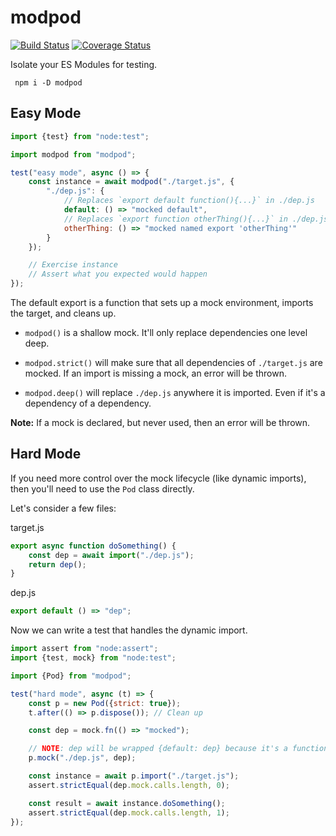 # modpod

[![Build Status](https://github.com/digitalbush/modpod/actions/workflows/test.yml/badge.svg?branch=main)](https://github.com/digitalBush/modpod/actions/workflows/test.yml?query=branch%3Amain)
[![Coverage Status](https://coveralls.io/repos/github/digitalBush/modpod/badge.svg?branch=main)](https://coveralls.io/github/digitalBush/modpod?branch=main)

Isolate your ES Modules for testing.

```shell
 npm i -D modpod
```

## Easy Mode

```js
import {test} from "node:test";

import modpod from "modpod";

test("easy mode", async () => {
	const instance = await modpod("./target.js", {
		"./dep.js": {
			// Replaces `export default function(){...}` in ./dep.js
			default: () => "mocked default",
			// Replaces `export function otherThing(){...}` in ./dep.js
			otherThing: () => "mocked named export 'otherThing'"
		}
	});

	// Exercise instance
	// Assert what you expected would happen
});
```

The default export is a function that sets up a mock environment, imports the target, and cleans up.

- `modpod()` is a shallow mock. It'll only replace dependencies one level deep.

- `modpod.strict()` will make sure that all dependencies of `./target.js` are mocked. If an import is missing a mock, an error will be thrown.

- `modpod.deep()` will replace `./dep.js` anywhere it is imported. Even if it's a dependency of a dependency.

**Note:** If a mock is declared, but never used, then an error will be thrown.

## Hard Mode

If you need more control over the mock lifecycle (like dynamic imports), then you'll need to use the `Pod` class directly.

Let's consider a few files:

target.js

```js
export async function doSomething() {
	const dep = await import("./dep.js");
	return dep();
}
```

dep.js

```js
export default () => "dep";
```

Now we can write a test that handles the dynamic import.

```js
import assert from "node:assert";
import {test, mock} from "node:test";

import {Pod} from "modpod";

test("hard mode", async (t) => {
	const p = new Pod({strict: true});
	t.after(() => p.dispose()); // Clean up

	const dep = mock.fn(() => "mocked");

	// NOTE: dep will be wrapped {default: dep} because it's a function.
	p.mock("./dep.js", dep);

	const instance = await p.import("./target.js");
	assert.strictEqual(dep.mock.calls.length, 0);

	const result = await instance.doSomething();
	assert.strictEqual(dep.mock.calls.length, 1);
});
```
